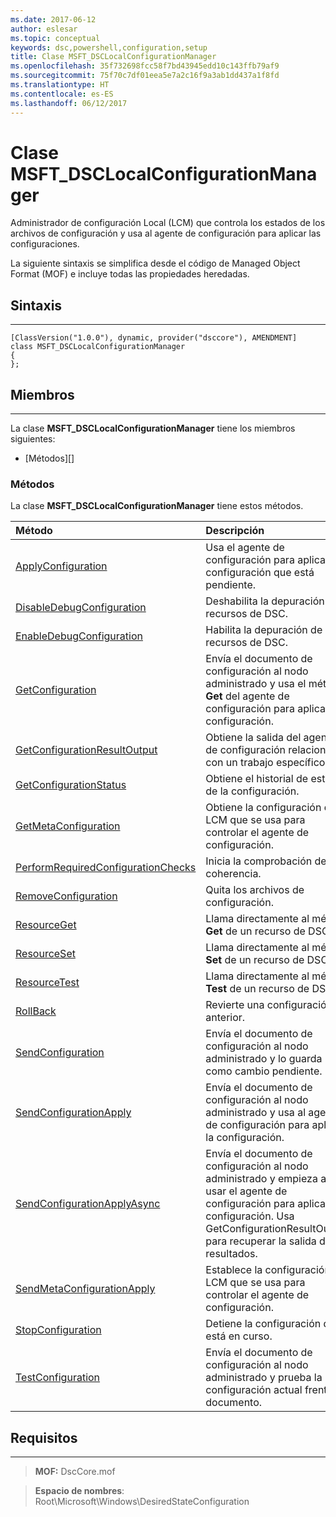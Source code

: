 ```yaml
---
ms.date: 2017-06-12
author: eslesar
ms.topic: conceptual
keywords: dsc,powershell,configuration,setup
title: Clase MSFT_DSCLocalConfigurationManager
ms.openlocfilehash: 35f732698fcc58f7bd43945edd10c143ffb79af9
ms.sourcegitcommit: 75f70c7df01eea5e7a2c16f9a3ab1dd437a1f8fd
ms.translationtype: HT
ms.contentlocale: es-ES
ms.lasthandoff: 06/12/2017
---
```

# <a name="msftdsclocalconfigurationmanager-class"></a>Clase MSFT_DSCLocalConfigurationManager

Administrador de configuración Local (LCM) que controla los estados de los archivos de configuración y usa al agente de configuración para aplicar las configuraciones.

La siguiente sintaxis se simplifica desde el código de Managed Object Format (MOF) e incluye todas las propiedades heredadas.

## <a name="syntax"></a>Sintaxis
------

``` syntax
[ClassVersion("1.0.0"), dynamic, provider("dsccore"), AMENDMENT]
class MSFT_DSCLocalConfigurationManager
{
};
```

## <a name="members"></a>Miembros
-------

La clase **MSFT_DSCLocalConfigurationManager** tiene los miembros siguientes:

-   [Métodos][]

### <a name="methods"></a>Métodos

La clase **MSFT_DSCLocalConfigurationManager** tiene estos métodos.

|Método |Descripción |
|:--- |:---|
| [ApplyConfiguration](msft-dsclocalconfigurationmanager-applyconfiguration.md)| Usa el agente de configuración para aplicar la configuración que está pendiente.| 
| [DisableDebugConfiguration](msft-dsclocalconfigurationmanager-disabledebugconfiguration.md)| Deshabilita la depuración de recursos de DSC.| 
| [EnableDebugConfiguration](msft-dsclocalconfigurationmanager-enabledebugconfiguration.md)| Habilita la depuración de recursos de DSC.| 
| [GetConfiguration](msft-dsclocalconfigurationmanager-getconfiguration.md)| Envía el documento de configuración al nodo administrado y usa el método **Get** del agente de configuración para aplicar la configuración.| 
| [GetConfigurationResultOutput](msft-dsclocalconfigurationmanager-getconfigurationresultoutput.md)| Obtiene la salida del agente de configuración relacionada con un trabajo específico.| 
| [GetConfigurationStatus](msft-dsclocalconfigurationmanager-getconfigurationstatus.md)| Obtiene el historial de estado de la configuración.| 
| [GetMetaConfiguration](msft-dsclocalconfigurationmanager-getmetaconfiguration.md)| Obtiene la configuración del LCM que se usa para controlar el agente de configuración.| 
| [PerformRequiredConfigurationChecks](msft-dsclocalconfigurationmanager-performrequiredconfigurationchecks.md)| Inicia la comprobación de coherencia.| 
| [RemoveConfiguration](msft-dsclocalconfigurationmanager-removeconfiguration.md)| Quita los archivos de configuración.| 
| [ResourceGet](msft-dsclocalconfigurationmanager-resourceget.md)| Llama directamente al método **Get** de un recurso de DSC.| 
| [ResourceSet](msft-dsclocalconfigurationmanager-resourceset.md)| Llama directamente al método **Set** de un recurso de DSC.| 
| [ResourceTest](msft-dsclocalconfigurationmanager-resourcetest.md)| Llama directamente al método **Test** de un recurso de DSC.| 
| [RollBack](msft-dsclocalconfigurationmanager-rollback.md)| Revierte una configuración anterior.| 
| [SendConfiguration](msft-dsclocalconfigurationmanager-sendconfiguration.md)| Envía el documento de configuración al nodo administrado y lo guarda como cambio pendiente.| 
| [SendConfigurationApply](msft-dsclocalconfigurationmanager-sendconfigurationapply.md)| Envía el documento de configuración al nodo administrado y usa al agente de configuración para aplicar la configuración.| 
| [SendConfigurationApplyAsync](msft-dsclocalconfigurationmanager-sendconfigurationapplyasync.md)| Envía el documento de configuración al nodo administrado y empieza a usar el agente de configuración para aplicar la configuración. Usa GetConfigurationResultOutput para recuperar la salida de resultados.| 
| [SendMetaConfigurationApply](msft-dsclocalconfigurationmanager-sendmetaconfigurationapply.md)| Establece la configuración del LCM que se usa para controlar el agente de configuración.| 
| [StopConfiguration](msft-dsclocalconfigurationmanager-stopconfiguration.md)| Detiene la configuración que está en curso.| 
| [TestConfiguration](msft-dsclocalconfigurationmanager-testconfiguration.md)| Envía el documento de configuración al nodo administrado y prueba la configuración actual frente al documento.| 



 

## <a name="requirements"></a>Requisitos
------------
>**MOF:** DscCore.mof

>**Espacio de nombres**: Root\Microsoft\Windows\DesiredStateConfiguration



 

 



